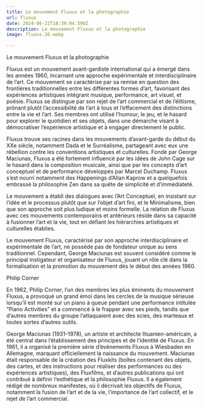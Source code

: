 ```yaml
---
title: Le mouvement Fluxus et la photographie
url: fluxus
date: 2024-06-22T18:39:04.596Z
description: Le mouvement Fluxus et la photographie
image: fluxus.26.webp

---
```



Le mouvement Fluxus et la photographie


Fluxus est un mouvement avant-gardiste international qui a émergé dans les années 1960, incarnant une approche expérimentale et interdisciplinaire de l’art. Ce mouvement se caractérise par sa remise en question des frontières traditionnelles entre les différentes formes d’art, favorisant des expériences artistiques intégrant musique, performance, art visuel, et poésie. Fluxus se distingue par son rejet de l’art commercial et de l’élitisme, prônant plutôt l’accessibilité de l’art à tous et l’effacement des distinctions entre la vie et l’art. Ses membres ont utilisé l’humour, le jeu, et le hasard pour explorer le quotidien et ses objets, dans une démarche visant à démocratiser l’expérience artistique et à engager directement le public.


Fluxus trouve ses racines dans les mouvements d’avant-garde du début du XXe siècle, notamment Dada et le Surréalisme, partageant avec eux une rébellion contre les conventions artistiques et culturelles. Fondé par George Maciunas, Fluxus a été fortement influencé par les idées de John Cage sur le hasard dans la composition musicale, ainsi que par les concepts d’art conceptuel et de performance développés par Marcel Duchamp. Fluxus s’est nourri notamment des Happenings d’Allan Kaprow et a quelquefois embrassé la philosophie Zen dans sa quête de simplicité et d’immédiateté.

Le mouvement a établi des dialogues avec l’Art Conceptuel, en insistant sur l’idée et le processus plutôt que sur l’objet d’art fini, et le Minimalisme, bien que son approche soit plus ludique et moins formelle. La relation de Fluxus avec ces mouvements contemporains et antérieurs réside dans sa capacité à fusionner l’art et la vie, tout en défiant les hiérarchies artistiques et culturelles établies.

Le mouvement Fluxus, caractérisé par son approche interdisciplinaire et expérimentale de l’art, ne possède pas de fondateur unique au sens traditionnel. Cependant, George Maciunas est souvent considéré comme le principal instigateur et organisateur de Fluxus, jouant un rôle clé dans la formalisation et la promotion du mouvement dès le début des années 1960.

Philip Corner

En 1962, Philip Corner, l’un des membres les plus éminents du mouvement Fluxus, a provoqué un grand émoi dans les cercles de la musique sérieuse lorsqu’il est monté sur un piano à queue pendant une performance intitulée “Piano Activities” et a commencé à le frapper avec ses pieds, tandis que d’autres membres du groupe l’attaquaient avec des scies, des marteaux et toutes sortes d’autres outils.

George Maciunas (1931–1978), un artiste et architecte lituanien-américain, a été central dans l’établissement des principes et de l’identité de Fluxus. En 1961, il a organisé la première série d’événements Fluxus à Wiesbaden en Allemagne, marquant officiellement la naissance du mouvement. Maciunas était responsable de la création des Fluxkits (boîtes contenant des objets, des cartes, et des instructions pour réaliser des performances ou des expériences artistiques), des Fluxfilms, et d’autres publications qui ont contribué à définir l’esthétique et la philosophie Fluxus. Il a également rédigé de nombreux manifestes, où il décrivait les objectifs de Fluxus, notamment la fusion de l’art et de la vie, l’importance de l’art collectif, et le rejet de l’art commercial.